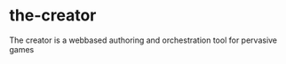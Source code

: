 the-creator
===========

The creator is a webbased authoring and orchestration tool for pervasive games
